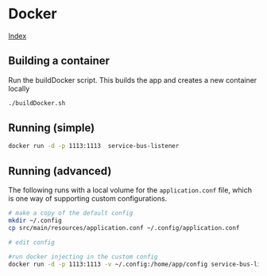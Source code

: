 # Docker 
[Index](Index.md)

## Building a container 

Run the buildDocker script. This builds the app and creates a new container locally

```bash
./buildDocker.sh
```

## Running (simple)

```bash
docker run -d -p 1113:1113  service-bus-listener
```

## Running (advanced)

The following runs with a local volume for the `application.conf` file, 
which is one way of supporting custom configurations.

```bash
# make a copy of the default config
mkdir ~/.config
cp src/main/resources/application.conf ~/.config/application.conf

# edit config

#run docker injecting in the custom config 
docker run -d -p 1113:1113 -v ~/.config:/home/app/config service-bus-listener
```


